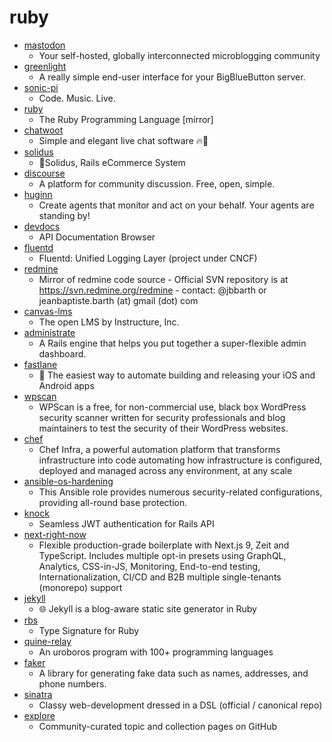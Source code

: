 # ruby
- [mastodon](https://github.com/tootsuite/mastodon)
  - Your self-hosted, globally interconnected microblogging community
- [greenlight](https://github.com/bigbluebutton/greenlight)
  - A really simple end-user interface for your BigBlueButton server.
- [sonic-pi](https://github.com/samaaron/sonic-pi)
  - Code. Music. Live.
- [ruby](https://github.com/ruby/ruby)
  - The Ruby Programming Language [mirror]
- [chatwoot](https://github.com/chatwoot/chatwoot)
  - Simple and elegant live chat software 🔥💬
- [solidus](https://github.com/solidusio/solidus)
  - 🛒Solidus, Rails eCommerce System
- [discourse](https://github.com/discourse/discourse)
  - A platform for community discussion. Free, open, simple.
- [huginn](https://github.com/huginn/huginn)
  - Create agents that monitor and act on your behalf. Your agents are standing by!
- [devdocs](https://github.com/freeCodeCamp/devdocs)
  - API Documentation Browser
- [fluentd](https://github.com/fluent/fluentd)
  - Fluentd: Unified Logging Layer (project under CNCF)
- [redmine](https://github.com/redmine/redmine)
  - Mirror of redmine code source - Official SVN repository is at https://svn.redmine.org/redmine - contact: @jbbarth or jeanbaptiste.barth (at) gmail (dot) com
- [canvas-lms](https://github.com/instructure/canvas-lms)
  - The open LMS by Instructure, Inc.
- [administrate](https://github.com/thoughtbot/administrate)
  - A Rails engine that helps you put together a super-flexible admin dashboard.
- [fastlane](https://github.com/fastlane/fastlane)
  - 🚀 The easiest way to automate building and releasing your iOS and Android apps
- [wpscan](https://github.com/wpscanteam/wpscan)
  - WPScan is a free, for non-commercial use, black box WordPress security scanner written for security professionals and blog maintainers to test the security of their WordPress websites.
- [chef](https://github.com/chef/chef)
  - Chef Infra, a powerful automation platform that transforms infrastructure into code automating how infrastructure is configured, deployed and managed across any environment, at any scale
- [ansible-os-hardening](https://github.com/dev-sec/ansible-os-hardening)
  - This Ansible role provides numerous security-related configurations, providing all-round base protection.
- [knock](https://github.com/nsarno/knock)
  - Seamless JWT authentication for Rails API
- [next-right-now](https://github.com/UnlyEd/next-right-now)
  - Flexible production-grade boilerplate with Next.js 9, Zeit and TypeScript. Includes multiple opt-in presets using GraphQL, Analytics, CSS-in-JS, Monitoring, End-to-end testing, Internationalization, CI/CD and B2B multiple single-tenants (monorepo) support
- [jekyll](https://github.com/jekyll/jekyll)
  - 🌐 Jekyll is a blog-aware static site generator in Ruby
- [rbs](https://github.com/ruby/rbs)
  - Type Signature for Ruby
- [quine-relay](https://github.com/mame/quine-relay)
  - An uroboros program with 100+ programming languages
- [faker](https://github.com/faker-ruby/faker)
  - A library for generating fake data such as names, addresses, and phone numbers.
- [sinatra](https://github.com/sinatra/sinatra)
  - Classy web-development dressed in a DSL (official / canonical repo)
- [explore](https://github.com/github/explore)
  - Community-curated topic and collection pages on GitHub
